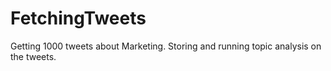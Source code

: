 # FetchingTweets
Getting 1000 tweets about Marketing. Storing and running topic analysis on the tweets.
